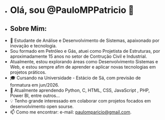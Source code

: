 - # Olá, sou @PauloMPPatricio 👋
- ## Sobre Mim:
- 👀 Estudante de Análise e Desenvolvimento de Sistemas, apaixonado por inovação e tecnologia.
-    Sou formado em Petróleo e Gás, atuei como Projetista de Estruturas, por aproximadamente 15 anos no setor de Contrução Civil e Industrial.
-    Atualmente, estou explorando áreas como Desenvolvimento Sistemas e Web, e estou sempre afim de aprender e aplicar novas tecnologias em projetos práticos.
- 🎓 Cursando na Universidade - Estácio de Sá, com previsão de formatura em jun/2026.
- 🌱 Atualmente aprendendo Python, C, HTML, CSS, JavaScript , PHP, Power BI, entre outros...
- 💡 Tenho grande interessado em colaborar com projetos focados em desenvolvimento open sourse.
- 📫 Como me encontrar: e-mail: paulomparicio@gmail.com.

<!---
PauloMPPatricio/PauloMPPatricio is a ✨ special ✨ repository because its `README.md` (this file) appears on your GitHub profile.
You can click the Preview link to take a look at your changes.
--->
